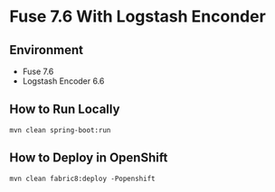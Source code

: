 # Fuse 7.6 With Logstash Enconder

## Environment
- Fuse 7.6
- Logstash Encoder 6.6

## How to Run Locally

    mvn clean spring-boot:run

## How to Deploy in OpenShift

    mvn clean fabric8:deploy -Popenshift
